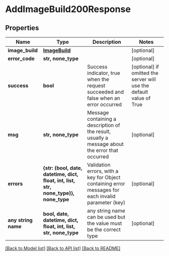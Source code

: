 # AddImageBuild200Response


## Properties
Name | Type | Description | Notes
------------ | ------------- | ------------- | -------------
**image_build** | [**ImageBuild**](ImageBuild.md) |  | [optional] 
**error_code** | **str, none_type** |  | [optional] 
**success** | **bool** | Success indicator, true when the request succeeded and false when an error occurred | [optional]  if omitted the server will use the default value of True
**msg** | **str, none_type** | Message containing a description of the result, usually a message about the error that occurred | [optional] 
**errors** | **{str: (bool, date, datetime, dict, float, int, list, str, none_type)}, none_type** | Validation errors, with a key for Object containing error messages for each invalid parameter (key) | [optional] 
**any string name** | **bool, date, datetime, dict, float, int, list, str, none_type** | any string name can be used but the value must be the correct type | [optional]

[[Back to Model list]](../README.md#documentation-for-models) [[Back to API list]](../README.md#documentation-for-api-endpoints) [[Back to README]](../README.md)



